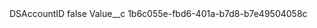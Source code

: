 <?xml version="1.0" encoding="UTF-8"?>
<CustomMetadata xmlns="http://soap.sforce.com/2006/04/metadata" xmlns:xsi="http://www.w3.org/2001/XMLSchema-instance" xmlns:xsd="http://www.w3.org/2001/XMLSchema">
    <label>DSAccountID</label>
    <protected>false</protected>
    <values>
        <field>Value__c</field>
        <value xsi:type="xsd:string">1b6c055e-fbd6-401a-b7d8-b7e49504058c</value>
    </values>
</CustomMetadata>
